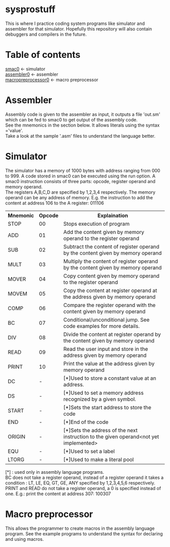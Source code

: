 # sysprostuff
<p>This is where I practice coding system programs like simulator and assembler for that simulator. Hopefully this repository will also contain debuggers and compilers in the future.</p>

# Table of contents
[smac0](#smac0) <- simulator<br/>
[assembler0](#assembler0) <- assembler<br/>
[macropreprocessor0](#macropreprocessor) <- macro preprocessor<br/>

# <a name='assembler0'></a>Assembler
<p>Assembly code is given to the assembler as input, it outputs a file 'out.sm' which can be fed to smac0 to get output of the assembly code.<br>
See the mnemonics in the section below. It allows literals using the syntax ='value'.<br>
Take a look at the sample '.asm' files to understand the language better.<br>
</p>

# <a name='smac0'></a>Simulator
<p>The simulator has a memory of 1000 bytes with address ranging from 000 to 999. A code stored in smac0 can be executed using the run option. A smac0 instruction consists of three parts: opcode, register operand and memory operand.<br>
The registers A,B,C,D are specified by 1,2,3,4 respectively.
The memory operand can be any address of memory.
E.g. the instruction to add the content at address 106 to the A register: 011106
</p>
<table>
  <tr>
    <th><span style="font-weight:bold">Mnemonic</span><br></th>
    <th><span style="font-weight:bold">Opcode</span><br></th>
    <th><span style="font-weight:bold">Explaination</span></th>
  </tr>
  <tr>
    <td>STOP</td>
    <td>00</td>
    <td>Stops execution of program</td>
  </tr>
  <tr>
    <td>ADD<br></td>
    <td>01</td>
    <td>Add the content given by memory operand to the register operand<br></td>
  </tr>
  <tr>
    <td>SUB</td>
    <td>02</td>
    <td>Subtract the content of register operand by the content given by memory operand</td>
  </tr>
  <tr>
    <td>MULT<br></td>
    <td>03</td>
    <td>Multiply the content of register operand by the content given by memory operand</td>
  </tr>
  <tr>
    <td>MOVER</td>
    <td>04</td>
    <td>Copy content given by memory operand to the register operand<br></td>
  </tr>
  <tr>
    <td>MOVEM</td>
    <td>05</td>
    <td>Copy the content at register operand at the address given by memory operand</td>
  </tr>
  <tr>
    <td>COMP<br></td>
    <td>06</td>
    <td>Compare the register operand with the content given by memory operand</td>
  </tr>
  <tr>
    <td>BC</td>
    <td>07</td>
    <td>Conditional/unconditional jump. See code examples for more details.<br></td>
  </tr>
  <tr>
    <td>DIV<br></td>
    <td>08</td>
    <td>Divide the content at register operand by the content given by memory operand</td>
  </tr>
  <tr>
    <td>READ</td>
    <td>09</td>
    <td>Read the user input and store in the address given by memory operand</td>
  </tr>
  <tr>
    <td>PRINT</td>
    <td>10</td>
    <td>Print the value at the address given by memory operand</td>
  </tr>
  <tr>
    <td>DC<br></td>
    <td>-<br></td>
    <td>[*]Used to store a constant value at an address.<br></td>
  </tr>
  <tr>
    <td>DS</td>
    <td>-</td>
    <td>[*]Used to set a memory address recognized by a given symbol.<br></td>
  </tr>
  <tr>
    <td>START<br></td>
    <td>-</td>
    <td>[*]Sets the start address to store the code</td>
  </tr>
  <tr>
    <td>END</td>
    <td>-<br></td>
    <td>[*]End of the code</td>
  </tr>
  <tr>
    <td>ORIGIN</td>
    <td>-</td>
    <td>[*]Sets the address of the next instruction to the given operand&lt;not yet implemented&gt;</td>
  </tr>
  <tr>
    <td>EQU</td>
    <td>-</td>
    <td>[*]Used to set a label<br></td>
  </tr>
  <tr>
    <td>LTORG<br></td>
    <td>-<br></td>
    <td>[*]Used to make a literal pool</td>
  </tr>
</table>
[*] : used only in assembly language programs.<br>
BC does not take a register operand, instead of a register operand it takes a condition : LT, LE, EQ, GT, GE, ANY specified by 1,2,3,4,5,6 respectively.<br>
PRINT and READ do not take a register operand, a 0 is specified instead of one. E.g.: print the content at address 307: 100307

# <a name='macropreprocessor0'></a>Macro preprocessor
This allows the programmer to create macros in the assembly language program. See the example programs to understand the syntax for declaring and using macros.
